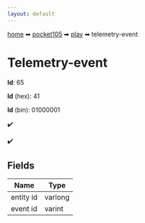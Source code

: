```yaml
---
layout: default
---
```


[home](/) ➡ [pocket105](/protocol/pocket105) ➡ [play](/protocol/pocket105/play) ➡ telemetry-event

# Telemetry-event

**Id**: 65

**Id** (hex): 41

**Id** (bin): 01000001

✔️

✔️

## Fields

Name | Type
---|---
entity id | varlong
event id | varint

